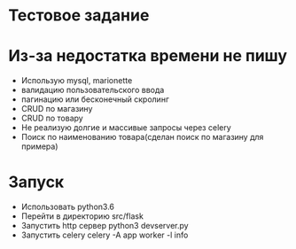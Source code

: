 # Тестовое задание

# Из-за недостатка времени не пишу
* Использую mysql, marionette
* валидацию пользовательского ввода
* пагинацию или бесконечный скролинг
* CRUD по магазину
* CRUD по товару
* Не реализую долгие и массивые запросы через celery
* Поиск по наименованию товара(сделан поиск по магазину для примера)

# Запуск
* Использовать python3.6
* Перейти в директорию src/flask
* Запустить http сервер python3 devserver.py
* Запустить celery celery -A app worker -l info